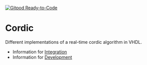 [![Gitpod Ready-to-Code](https://img.shields.io/badge/Gitpod-ready--to--code-blue?logo=gitpod)](https://gitpod.io/#https:github.com/qarlosalberto/cordicHDL)

# Cordic

Different implementations of a real-time cordic algorithm in VHDL.

- Information for [Integration](./doc/README_integration.md "Integration")
- Information for [Development](./doc/README_development.md "Development")

